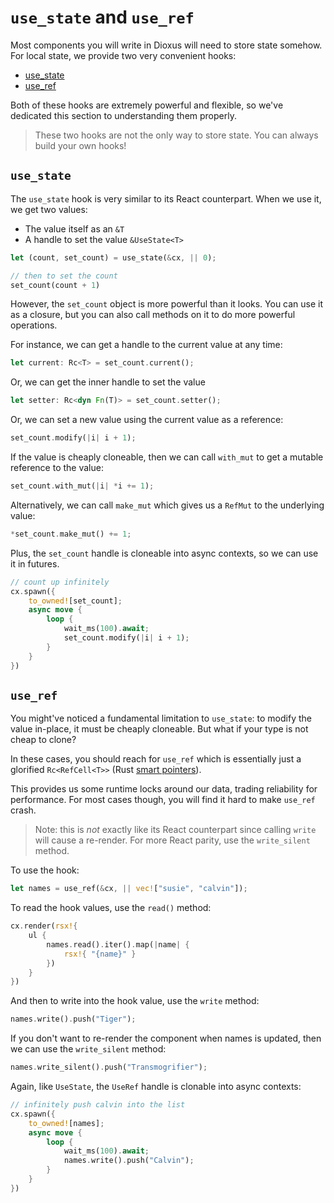 # `use_state` and `use_ref`

Most components you will write in Dioxus will need to store state somehow. For local state, we provide two very convenient hooks:

- [use_state](https://docs.rs/dioxus-hooks/latest/dioxus_hooks/fn.use_state.html)
- [use_ref](https://docs.rs/dioxus-hooks/latest/dioxus_hooks/fn.use_ref.html)

Both of these hooks are extremely powerful and flexible, so we've dedicated this section to understanding them properly.

> These two hooks are not the only way to store state. You can always build your own hooks!

## `use_state`

The `use_state` hook is very similar to its React counterpart. When we use it, we get two values: 

- The value itself as an `&T`
- A handle to set the value `&UseState<T>`

```rust
let (count, set_count) = use_state(&cx, || 0);

// then to set the count
set_count(count + 1)
```

However, the `set_count` object is more powerful than it looks. You can use it as a closure, but you can also call methods on it to do more powerful operations.

For instance, we can get a handle to the current value at any time:

```rust
let current: Rc<T> = set_count.current();
```

Or, we can get the inner handle to set the value

```rust
let setter: Rc<dyn Fn(T)> = set_count.setter();
```

Or, we can set a new value using the current value as a reference:

```rust
set_count.modify(|i| i + 1);
```

If the value is cheaply cloneable, then we can call `with_mut` to get a mutable reference to the value:

```rust
set_count.with_mut(|i| *i += 1);
```

Alternatively, we can call `make_mut` which gives us a `RefMut` to the underlying value:

```rust
*set_count.make_mut() += 1;
```

Plus, the `set_count` handle is cloneable into async contexts, so we can use it in futures.

```rust
// count up infinitely
cx.spawn({
    to_owned![set_count]; 
    async move {
        loop {
            wait_ms(100).await;
            set_count.modify(|i| i + 1);
        }
    }
})
```

## `use_ref`

You might've noticed a fundamental limitation to `use_state`: to modify the value in-place, it must be cheaply cloneable. But what if your type is not cheap to clone?

In these cases, you should reach for `use_ref` which is essentially just a glorified `Rc<RefCell<T>>` (Rust [smart pointers](https://doc.rust-lang.org/book/ch15-04-rc.html)).

This provides us some runtime locks around our data, trading reliability for performance. For most cases though, you will find it hard to make `use_ref` crash.

> Note: this is *not* exactly like its React counterpart since calling `write` will cause a re-render. For more React parity, use the `write_silent` method.

To use the hook:

```rust
let names = use_ref(&cx, || vec!["susie", "calvin"]);
```

To read the hook values, use the `read()` method:

```rust
cx.render(rsx!{
    ul {
        names.read().iter().map(|name| {
            rsx!{ "{name}" }
        })
    }
})
```

And then to write into the hook value, use the `write` method:

```rust
names.write().push("Tiger");
```

If you don't want to re-render the component when names is updated, then we can use the `write_silent` method:

```rust
names.write_silent().push("Transmogrifier");
```

Again, like `UseState`, the `UseRef` handle is clonable into async contexts:


```rust
// infinitely push calvin into the list
cx.spawn({
    to_owned![names]; 
    async move {
        loop {
            wait_ms(100).await;
            names.write().push("Calvin");
        }
    }
})
```

